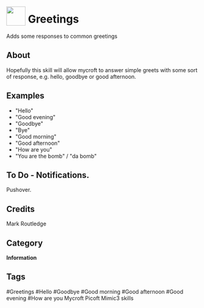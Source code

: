 # <img src="https://raw.githack.com/FortAwesome/Font-Awesome/master/svgs/solid/grin.svg" card_color="#FD9E66" width="50" height="50" style="vertical-align:bottom"/> Greetings
Adds some responses to common greetings

## About
Hopefully this skill will allow mycroft to answer simple greets with some sort of response, e.g. hello, goodbye or good afternoon.

## Examples
* "Hello"
* "Good evening"
* "Goodbye"
* "Bye"
* "Good morning"
* "Good afternoon"
* "How are you"
* "You are the bomb" /  "da bomb"


## To Do - Notifications.
Pushover.

## Credits
Mark Routledge

## Category
**Information**

## Tags
#Greetings
#Hello
#Goodbye
#Good morning
#Good afternoon
#Good evening
#How are you
Mycroft
Picoft
Mimic3
skills
